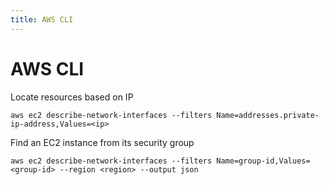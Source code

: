 ```yaml
---
title: AWS CLI
---
```


# AWS CLI

Locate resources based on IP

```shell
aws ec2 describe-network-interfaces --filters Name=addresses.private-ip-address,Values=<ip>
```

Find an EC2 instance from its security group

```shell
aws ec2 describe-network-interfaces --filters Name=group-id,Values=<group-id> --region <region> --output json
```
